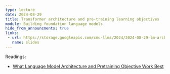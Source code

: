 ```yaml
---
type: lecture
date: 2024-08-29
title: Transformer architecture and pre-training learning objectives
module: Building foundation language models
hide_from_announcments: true
links: 
 - url: https://storage.googleapis.com/cmu-llms/2024/2024-08-29-lm-architectures-training-objectives.pdf
   name: slides
---
```

Readings:
 - [What Language Model Architecture and Pretraining Objective Work Best](https://proceedings.mlr.press/v162/wang22u/wang22u.pdf)
